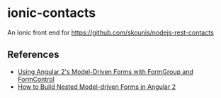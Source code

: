# ionic-contacts
An Ionic front end for https://github.com/skounis/nodejs-rest-contacts


## References
- [Using Angular 2's Model-Driven Forms with FormGroup and FormControl](https://scotch.io/tutorials/using-angular-2s-model-driven-forms-with-formgroup-and-formcontrol)
- [How to Build Nested Model-driven Forms in Angular 2](https://scotch.io/tutorials/how-to-build-nested-model-driven-forms-in-angular-2)
